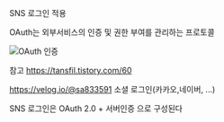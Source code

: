 SNS 로그인 적용

OAuth는 외부서비스의 인증 및 권한 부여를 관리하는 프로토콜

![OAuth 인증](https://media.vlpt.us/images/sa833591/post/d36d9916-11ff-48f1-ae7e-2305a2b6363d/kakaologin_process.jpg)

참고 https://tansfil.tistory.com/60

https://velog.io/@sa833591
소셜 로그인(카카오,네이버, ...)

SNS 로그인은 OAuth 2.0 + 서버인증 으로 구성된다